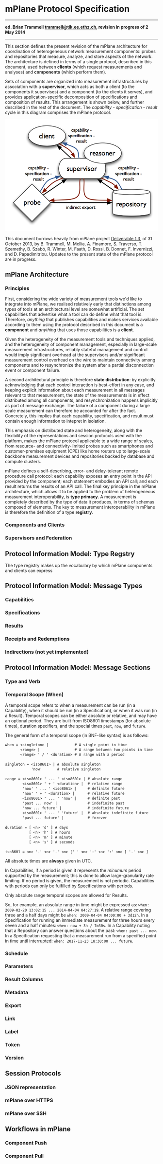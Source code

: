 
# mPlane Protocol Specification

- - -
__ed. Brian Trammell <trammell@tik.ee.ethz.ch>, revision in progress of 2 May 2014__
- - -

This section defines the present revision of the mPlane architecture for
coordination of heterogeneous network measurement components: probes and
repositories that measure, analyze, and store aspects of the network. The
architecture is defined in terms of a single protocol, described in this
document, used between __clients__ (which request measurements and analyses)
and __components__ (which perform them). 

Sets of components are organized
into measurement infrastructures by association with a __supervisor__, which
acts as both a client (to the components it supervises) and a component (to the
clients it serves), and provides application-specific decomposition of specifications and composition of results. This arrangement is shown below, 
and further described in the rest of the document. The _capability - specification - result_ cycle in this diagram comprises the mPlane protocol.

![Figure 1](./arch-overview.png)

This document borrows heavily from mPlane project [Deliverable 1.3](https://www.ict-mplane.eu/sites/default/files//public/public-page/public-deliverables//697mplane-d13.pdf), of 31 October 2013, by B. Trammell, M. Mellia, A. Finamore, S. Traverso, T. Szemethy, B. Szabó, R. Winter, M. Faath, D. Rossi, B. Donnet, F. Invernizzi, and D. Papadimitriou. Updates to the present state of the mPlane protocol are in progress.

## mPlane Architecture

### Principles

First, considering the wide variety of measurement tools we'd like to integrate into mPlane, we realised relatively early that distinctions among types of tools at an architectural level are somewhat artificial. The set capabilities that advertise what a tool can do define what that tool is. Therefore, _anything_ that publishes capabilities and makes services available according to them using the protocol described in this document is a __component__ and _anything_ that uses those capabilities is a __client__.

Given the heterogeneity of the measurement tools and techniques applied, and the heterogeneity of component management, especially in large-scale measurement infrastructures, reliably stateful management and control would imply significant overhead at the supervisors and/or significant measurement control overhead on the wire to maintain connectivity among components and to resynchronize the system after a partial disconnection event or component failure.

A second architectural principle is therefore __state distribution__: by
explicitly acknowledging that each control interaction is best-effort in any
case, and keeping explicit information about each measurement in all messages
relevant to that measurement, the state of the measurements is in effect
distributed among all components, and resynchronization happens implicitly as
part of message exchange. The failure of a component during a large scale
measurement can therefore be accounted for after the fact. Concretely, this implies that each capability, specification, and result must contain enough information to intepret in isolation.

This emphasis on distributed state and heterogeneity, along with the
flexibility of the representations and session protocols used with the
platform, makes the mPlane protocol applicable to a wide range of scales,
from resource- and connectivity-limited probes such as smartphones and
customer-premises equipment (CPE) like home routers up to large-scale backbone
measurement devices and repositories backed by database and compute clusters.

mPlane defines a self-describing, error- and delay-tolerant remote
procedure call protocol: each capability exposes an entry point in the API
provided by the component; each statement embodies an API call; and each result
returns the results of an API call. The final key principle in the mPlane
architecture, which allows it to be applied to the problem of heterogeneous
measurement interoperability, is __type primacy__. A measurement is
completely described by the type of data it produces, in terms of schemas
composed of elements. The key to measurement interoperability in mPlane is
therefore the definition of a type __registry__.

### Components and Clients

### Supervisors and Federation

## Protocol Information Model: Type Regstry

The type registry makes up the vocabulary by which mPlane components and clients can express 

## Protocol Information Model: Message Types

### Capabilities

### Specifications

### Results

### Receipts and Redemptions

### Indirections (not yet implemented)

## Protocol Information Model: Message Sections

### Type and Verb

### Temporal Scope (When)

A temporal scope refers to when a measurement can be run (in a Capability), when it should be run (in a Specification), or when it was run (in a Result). Temporal scopes can be either absolute or relative, and may have an optional period. They are built from ISO8601 timestamps (for absolute times), duration specifiers, and the special times ```past```, ```now```, and ```future```.

The general form of a temporal scope (in BNF-like syntax) is as follows:

```
when = <singleton> |            # A single point in time
       <range> |                # A range between two points in time
       <range> ' / ' <duration> # A range with a period

singleton = <iso8601> | # absolute singleton
            'now'       # relative singleton

range = <iso8601> ' ... ' <iso8601> | # absolute range
        <iso8601> ' + ' <duration> |  # relative range
        'now' ' ... ' <iso8061> |     # definite future
        'now' ' + ' <duration> |      # relative future
        <iso8601> ' ... ' 'now' |     # definite past
        'past ... now' |              # indefinite past
        'now ... future' |            # indefinite future
        <iso8601> ' ... ' 'future' |  # absolute indefinite future
        'past ... future' |           # forever

duration = [ <n> 'd' ] # days
           [ <n> 'h' ] # hours
           [ <n> 'm' ] # minute
           [ <n> 's' ] # seconds 

iso8601 = <n> '-' <n> '-' <n> [' ' <n> ':' <n> ':' <n> [ '.' <n> ]
```

All absolute times are __always__ given in UTC.

In Capabilities, if a period is given it represents the _minumum_ period supported by the measurement; this is done to allow large-granularity rate limiting. If no period is given, the measurement is not periodic. Capabilities with periods can only be fulfilled by Specifications with periods.

Only absolute range temporal scopes are allowed for Results.

So, for example, an absolute range in time might be expressed as: ```when: 2009-02-20 13:02:15 ... 2014-04-04 04:27:19```. A relative range covering three and a half days might be ```when: 2009-04-04 04:00:00 + 3d12h```. In a Specification for running an immediate measurement for three hours every seven and a half minutes: ```when: now + 3h / 7m30s```. In a Capability noting that a Repository can answer questions about the past: ```when: past ... now```. In a Specification requesting that a measurement run from a specified point in time until interrupted: ```when: 2017-11-23 18:30:00 ... future```. 

### Schedule

### Parameters

### Result Columns

### Metadata

### Export

### Link

### Label

### Token

### Version

## Session Protocols

### JSON representation

### mPlane over HTTPS

### mPlane over SSH

## Workflows in mPlane

### Component Push

### Component Pull